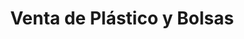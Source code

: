 ---
title: "Venta de Plástico y Bolsas"
url: /cochabamba/venta-de-plastico-y-bolsas/
shop: comodidad
---